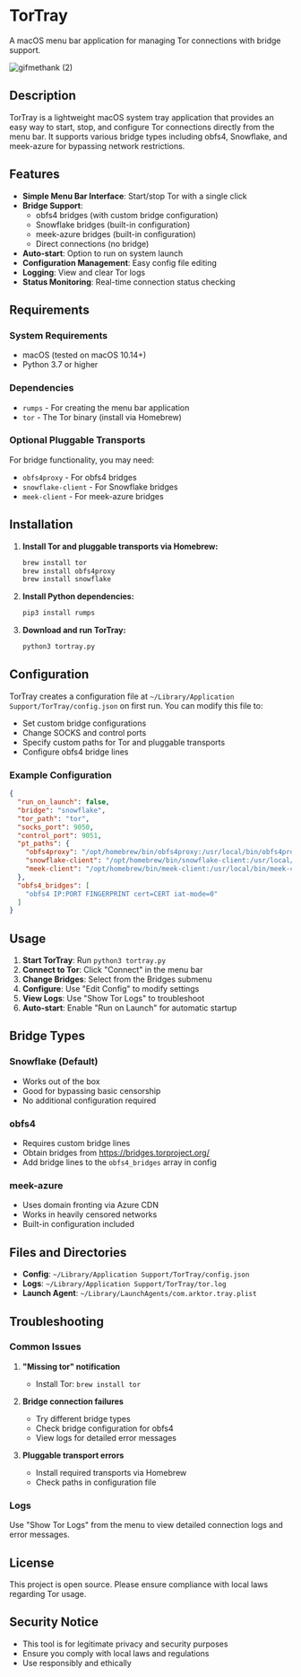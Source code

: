 # TorTray

A macOS menu bar application for managing Tor connections with bridge support.


![gifmethank (2)](https://github.com/user-attachments/assets/a4d23551-6806-4cff-803f-39f5dde9637f)




## Description

TorTray is a lightweight macOS system tray application that provides an easy way to start, stop, and configure Tor connections directly from the menu bar. It supports various bridge types including obfs4, Snowflake, and meek-azure for bypassing network restrictions.

## Features

- **Simple Menu Bar Interface**: Start/stop Tor with a single click
- **Bridge Support**: 
  - obfs4 bridges (with custom bridge configuration)
  - Snowflake bridges (built-in configuration)
  - meek-azure bridges (built-in configuration)
  - Direct connections (no bridge)
- **Auto-start**: Option to run on system launch
- **Configuration Management**: Easy config file editing
- **Logging**: View and clear Tor logs
- **Status Monitoring**: Real-time connection status checking

## Requirements

### System Requirements
- macOS (tested on macOS 10.14+)
- Python 3.7 or higher

### Dependencies
- `rumps` - For creating the menu bar application
- `tor` - The Tor binary (install via Homebrew)

### Optional Pluggable Transports
For bridge functionality, you may need:
- `obfs4proxy` - For obfs4 bridges
- `snowflake-client` - For Snowflake bridges  
- `meek-client` - For meek-azure bridges

## Installation

1. **Install Tor and pluggable transports via Homebrew:**
   ```bash
   brew install tor
   brew install obfs4proxy
   brew install snowflake
   ```

2. **Install Python dependencies:**
   ```bash
   pip3 install rumps
   ```

3. **Download and run TorTray:**
   ```bash
   python3 tortray.py
   ```

## Configuration

TorTray creates a configuration file at `~/Library/Application Support/TorTray/config.json` on first run. You can modify this file to:

- Set custom bridge configurations
- Change SOCKS and control ports
- Specify custom paths for Tor and pluggable transports
- Configure obfs4 bridge lines

### Example Configuration

```json
{
  "run_on_launch": false,
  "bridge": "snowflake",
  "tor_path": "tor",
  "socks_port": 9050,
  "control_port": 9051,
  "pt_paths": {
    "obfs4proxy": "/opt/homebrew/bin/obfs4proxy:/usr/local/bin/obfs4proxy",
    "snowflake-client": "/opt/homebrew/bin/snowflake-client:/usr/local/bin/snowflake-client",
    "meek-client": "/opt/homebrew/bin/meek-client:/usr/local/bin/meek-client"
  },
  "obfs4_bridges": [
    "obfs4 IP:PORT FINGERPRINT cert=CERT iat-mode=0"
  ]
}
```

## Usage

1. **Start TorTray**: Run `python3 tortray.py`
2. **Connect to Tor**: Click "Connect" in the menu bar
3. **Change Bridges**: Select from the Bridges submenu
4. **Configure**: Use "Edit Config" to modify settings
5. **View Logs**: Use "Show Tor Logs" to troubleshoot
6. **Auto-start**: Enable "Run on Launch" for automatic startup

## Bridge Types

### Snowflake (Default)
- Works out of the box
- Good for bypassing basic censorship
- No additional configuration required

### obfs4
- Requires custom bridge lines
- Obtain bridges from https://bridges.torproject.org/
- Add bridge lines to the `obfs4_bridges` array in config

### meek-azure
- Uses domain fronting via Azure CDN
- Works in heavily censored networks
- Built-in configuration included

## Files and Directories

- **Config**: `~/Library/Application Support/TorTray/config.json`
- **Logs**: `~/Library/Application Support/TorTray/tor.log`
- **Launch Agent**: `~/Library/LaunchAgents/com.arktor.tray.plist`

## Troubleshooting

### Common Issues

1. **"Missing tor" notification**
   - Install Tor: `brew install tor`

2. **Bridge connection failures**
   - Try different bridge types
   - Check bridge configuration for obfs4
   - View logs for detailed error messages

3. **Pluggable transport errors**
   - Install required transports via Homebrew
   - Check paths in configuration file

### Logs
Use "Show Tor Logs" from the menu to view detailed connection logs and error messages.

## License

This project is open source. Please ensure compliance with local laws regarding Tor usage.

## Security Notice

- This tool is for legitimate privacy and security purposes
- Ensure you comply with local laws and regulations
- Use responsibly and ethically
